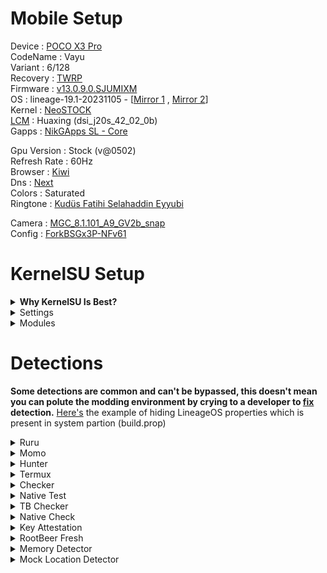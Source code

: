 # Mobile Setup

Device : [POCO X3 Pro](https://www.gsmarena.com/xiaomi_poco_x3_pro-10802.php)<br>
CodeName : Vayu<br>
Variant : 6/128<br>
Recovery : [TWRP](https://eu.dl.twrp.me/vayu/twrp-3.7.1_12-0-vayu.img.html)<br>
Firmware : [v13.0.9.0.SJUMIXM](https://xiaomifirmwareupdater.com/firmware/vayu/stable/V13.0.9.0.SJUMIXM/)<br>
OS : lineage-19.1-20231105 - [[Mirror 1](https://lineage-archive.timschumi.net/build/14772) , [Mirror 2](https://drive.google.com/file/d/18c-ezNr0LoxXy3CNQQxY62XLaoL5QYsI/view?usp=sharing)]<br>
Kernel : [NeoSTOCK](https://github.com/chiteroman/kernel_vayu_stock)<br>
[LCM](https://play.google.com/store/apps/details?id=ru.andr7e.deviceinfohw) : Huaxing (dsi_j20s_42_02_0b)<br>
Gapps : [NikGApps SL - Core](https://sourceforge.net/projects/nikgapps/files/Releases/NikGapps-SL/)<br>

Gpu Version : Stock (v@0502)<br>
Refresh Rate : 60Hz<br>
Browser : [Kiwi](https://play.google.com/store/apps/details?id=com.kiwibrowser.browser)<br>
Dns : [Next](https://nextdns.io/)<br>
Colors : Saturated<br>
Ringtone : [Kudüs Fatihi Selahaddin Eyyubi](https://github.com/ToucH9000/Mobile-Setup/raw/main/Files/O-Kutlu-Zaferin.zip)

Camera : [MGC_8.1.101_A9_GV2b_snap](https://1-dontsharethislink.celsoazevedo.com/file/filesc/MGC_8.1.101_A9_GV2b_snap.apk)<br>
Config : [ForkBSGx3P-NFv61](https://github.com/BEASTover9000/Mobile-Specification/releases/tag/v61)<br>

# KernelSU Setup

<details>
  <summary><b>Why KernelSU Is Best?</b></summary>
  <br>
  
1. Module system based on [OverlayFS](https://en.m.wikipedia.org/wiki/OverlayFS).
2. Lock up the root power in a cage through [App Profile](https://kernelsu.org/guide/app-profile.html).<br>
</details>

<details>
  <summary>Settings</summary>
  <br>
  
![Settings](./Media/Settings.png)
</details>

<details>
  <summary>Modules</summary>
  <br>

  1. [Shamiko](https://github.com/LSPosed/LSPosed.github.io/releases)
  2. [Zygisk Next](https://github.com/Dr-TSNG/ZygiskNext/releases)
  3. [HIDEpropLOS](https://github.com/ToucH9000/Mobile-Setup/raw/main/Files/HIDEpropLOS.zip)
  4. [LSPosed MOD](https://github.com/pumPCin/LSPosed/actions)
</details>

# Detections

**Some detections are common and can't be bypassed, this doesn't mean you can polute the modding environment by crying to a developer to [fix](https://github.com/ToucH9000/PIFvayuLOS/blob/main/Details.md) detection.** [Here's](https://github.com/ToucH9000/Mobile-Setup/blob/main/Files/build.prop) the example of hiding LineageOS properties which is present in system partion (build.prop)

<details>
  <summary>Ruru</summary>
<br>

![Ruru](./Media/Ruru.png)
</details>
<details>
  <summary>Momo</summary>
<br>

![Momo](./Media/Momo.png)
</details>
<details>
  <summary>Hunter</summary>
<br>

![Hunter](./Media/Hunter.png)
</details>
<details>
  <summary>Termux</summary>
<br>

![Termux](./Media/Termux.png)
</details>
<details>
  <summary>Checker</summary>
<br>

![Checker](./Media/Checker.png)
</details>
<details>
  <summary>Native Test</summary>
<br>

![Native-Test](./Media/Native-Test.png)
</details>
<details>
  <summary>TB Checker</summary>
<br>
<ol>
<details>
<summary>Result Check Root</summary>
<br>

![TB-Checker-1](./Media/TB-Checker-1.png)
</details>
<details>
<summary>Abnormal Environment</summary>
<br>

![TB-Checker-2](./Media/TB-Checker-2.png)
</details>
<details>
<summary>PM Command</summary>
<br>

![TB-Checker-3](./Media/TB-Checker-3.png)
</details>
<details>
<summary>PM Conventional APIs</summary>
<br>

![TB-Checker-4](./Media/TB-Checker-4.png)
</details>
<details>
<summary>PM Sundry APIs</summary>
<br>

![TB-Checker-5](./Media/TB-Checker-5.png)
</details>
<details>
<summary>PM Intent Queries</summary>
<br>

![TB-Checker-6](./Media/TB-Checker-6.png)
</details>
<details>
<summary>Libc File Detection</summary>
<br>

![TB-Checker-7](./Media/TB-Checker-7.png)
</details>
<details>
<summary>Syscall File Detection</summary>
<br>

![TB-Checker-8](./Media/TB-Checker-8.png)
</details>
</details>
</ol>
<details>
  <summary>Native Check</summary>
<br>

![Native-Check](./Media/Native-Check.png)
</details>
<details>
  <summary>Key Attestation</summary>
<br>

![Key-Attestation](./Media/Key-Attestation.png)
</details>
<details>
  <summary>RootBeer Fresh</summary>
<br>

![RootbBeer-Fresh](./Media/RootBeer-Fresh.png)
</details>
<details>
  <summary>Memory Detector</summary>
<br>

![Memory-Detector](./Media/Memory-Detector.png)
</details>
<details>
  <summary>Mock Location Detector</summary>
<br>

![Mock-Location-Detector](./Media/Mock-Location-Detector.png)
</details>
